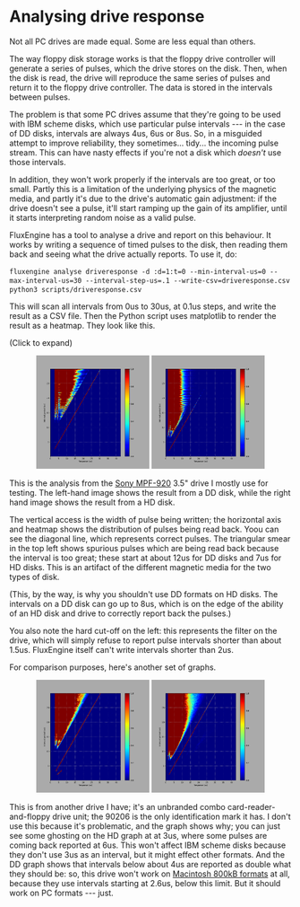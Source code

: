 Analysing drive response
========================

Not all PC drives are made equal. Some are less equal than others.

The way floppy disk storage works is that the floppy drive controller will
generate a series of pulses, which the drive stores on the disk. Then, when the
disk is read, the drive will reproduce the same series of pulses and return it
to the floppy drive controller. The data is stored in the intervals between
pulses.

The problem is that some PC drives assume that they're going to be used with
IBM scheme disks, which use particular pulse intervals --- in the case of DD
disks, intervals are always 4us, 6us or 8us. So, in a misguided attempt to
improve reliability, they sometimes... tidy... the incoming pulse stream. This
can have nasty effects if you're not a disk which _doesn't_ use those intervals.

In addition, they won't work properly if the intervals are too great, or too
small. Partly this is a limitation of the underlying physics of the magnetic
media, and partly it's due to the drive's automatic gain adjustment: if the
drive doesn't see a pulse, it'll start ramping up the gain of its amplifier,
until it starts interpreting random noise as a valid pulse.

FluxEngine has a tool to analyse a drive and report on this behaviour. It works
by writing a sequence of timed pulses to the disk, then reading them back and
seeing what the drive actually reports. To use it, do:

```
fluxengine analyse driveresponse -d :d=1:t=0 --min-interval-us=0 --max-interval-us=30 --interval-step-us=.1 --write-csv=driveresponse.csv
python3 scripts/driveresponse.csv
```

This will scan all intervals from 0us to 30us, at 0.1us steps, and write the
result as a CSV file. Then the Python script uses matplotlib to render the
result as a heatmap. They look like this.

(Click to expand)

<div style="text-align: center">
<a href="sony-mpf920-dd.png"><img src="sony-mpf920-dd.png" style="width:40%" alt="Sony MPF-920, DD"></a>
<a href="sony-mpf920-hd.png"><img src="sony-mpf920-hd.png" style="width:40%" alt="Sony MPF-920, HD"></a>
</div>

This is the analysis from the [Sony
MPF-920](https://docs.sony.com/release/MPF920Z.pdf) 3.5" drive I mostly use for
testing. The left-hand image shows the result from a DD disk, while the right
hand image shows the result from a HD disk.

The vertical access is the width of pulse being written; the horizontal axis
and heatmap shows the distribution of pulses being read back. Yoou can see the
diagonal line, which represents correct pulses. The triangular smear in the top
left shows spurious pulses which are being read back because the interval is
too great; these start at about 12us for DD disks and 7us for HD disks. This is
an artifact of the different magnetic media for the two types of disk.

(This, by the way, is why you shouldn't use DD formats on HD disks. The
intervals on a DD disk can go up to 8us, which is on the edge of the ability of
an HD disk and drive to correctly report back the pulses.)

You also note the hard cut-off on the left: this represents the filter on the
drive, which will simply refuse to report pulse intervals shorter than about
1.5us. FluxEngine itself can't write intervals shorter than 2us.

For comparison purposes, here's another set of graphs.

<div style="text-align: center">
<a href="fdd-90206-dd.png"><img src="fdd-90206-dd.png" style="width:40%" alt="FDD-90206, DD"></a>
<a href="fdd-90206-hd.png"><img src="fdd-90206-hd.png" style="width:40%" alt="FDD-90206, HD"></a>
</div>

This is from another drive I have; it's an unbranded combo
card-reader-and-floppy drive unit; the 90206 is the only identification mark it
has. I don't use this because it's problematic, and the graph shows why; you
can just see some ghosting on the HD graph at at 3us, where some pulses are
coming back reported at 6us. This won't affect IBM scheme disks because they
don't use 3us as an interval, but it might effect other formats. And the DD
graph shows that intervals below about 4us are reported as double what they
should be: so, this drive won't work on [Macintosh 800kB
formats](disk-macintosh.md) at all, because they use intervals starting at
2.6us, below this limit. But it should work on PC formats --- just.

